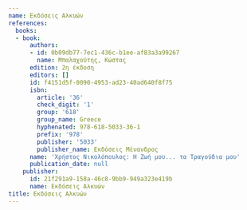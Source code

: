 ```yaml
---
name: Εκδόσεις Αλκυών
references:
  books:
  - book:
      authors:
      - id: 0b09db77-7ec1-436c-b1ee-af83a3a99267
        name: Μπαλαχούτης, Κώστας
      edition: 2η έκδοση
      editors: []
      id: f4151d5f-0090-4953-ad23-40ad640f8f75
      isbn:
        article: '36'
        check_digit: '1'
        group: '618'
        group_name: Greece
        hyphenated: 978-618-5033-36-1
        prefix: '978'
        publisher: '5033'
        publisher_name: Εκδόσεις Μένανδρος
      name: 'Χρήστος Νικολόπουλος: Η Ζωή μου... τα Τραγούδια μου'
      publication_date: null
    publisher:
      id: 21f291a9-158a-46c8-9bb9-949a323e419b
      name: Εκδόσεις Αλκυών
title: Εκδόσεις Αλκυών
---
```


